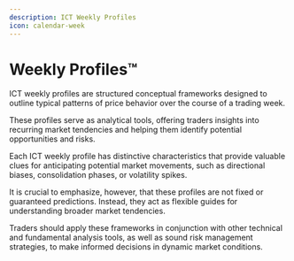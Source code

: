 ```yaml
---
description: ICT Weekly Profiles
icon: calendar-week
---
```


# Weekly Profiles™

ICT weekly profiles are structured conceptual frameworks designed to outline typical patterns of price behavior over the course of a trading week.&#x20;

These profiles serve as analytical tools, offering traders insights into recurring market tendencies and helping them identify potential opportunities and risks.&#x20;

Each ICT weekly profile has distinctive characteristics that provide valuable clues for anticipating potential market movements, such as directional biases, consolidation phases, or volatility spikes.

It is crucial to emphasize, however, that these profiles are not fixed or guaranteed predictions. Instead, they act as flexible guides for understanding broader market tendencies.&#x20;

Traders should apply these frameworks in conjunction with other technical and fundamental analysis tools, as well as sound risk management strategies, to make informed decisions in dynamic market conditions.

